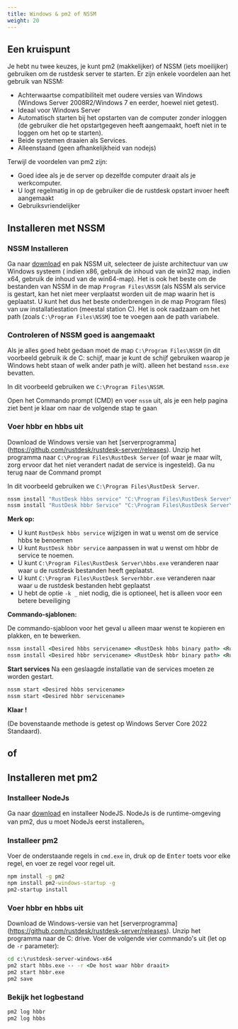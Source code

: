 ```yaml
---
title: Windows & pm2 of NSSM
weight: 20
---
```


## Een kruispunt
Je hebt nu twee keuzes, je kunt pm2 (makkelijker) of NSSM (iets moeilijker) gebruiken om de rustdesk server te starten.
Er zijn enkele voordelen aan het gebruik van NSSM:
- Achterwaartse compatibiliteit met oudere versies van Windows (Windows Server 2008R2/Windows 7 en eerder, hoewel niet getest).
- Ideaal voor Windows Server
- Automatisch starten bij het opstarten van de computer zonder inloggen (de gebruiker die het opstartgegeven heeft aangemaakt, hoeft niet in te loggen om het op te starten).
- Beide systemen draaien als Services.
- Alleenstaand (geen afhankelijkheid van nodejs)

Terwijl de voordelen van pm2 zijn:
- Goed idee als je de server op dezelfde computer draait als je werkcomputer.
- U logt regelmatig in op de gebruiker die de rustdesk opstart invoer heeft aangemaakt
- Gebruiksvriendelijker

## Installeren met NSSM

### NSSM Installeren
Ga naar [download](http://nssm.cc/release/nssm-2.24.zip) en pak NSSM uit, selecteer de juiste 
architectuur van uw Windows systeem ( indien x86, gebruik de inhoud van de win32 map, indien x64, gebruik de 
inhoud van de win64-map). Het is ook het beste om de bestanden van NSSM in de map 
`Program Files\NSSM` (als NSSM als service is gestart, kan het niet meer verplaatst worden uit de map waarin het is geplaatst.
U kunt het dus het beste onderbrengen in de map Program files) van uw installatiestation (meestal station C). 
Het is ook raadzaam om het path (zoals `C:\Program Files\NSSM`) toe te voegen aan de path variabele.

### Controleren of NSSM goed is aangemaakt
Als je alles goed hebt gedaan moet de map `C:\Program Files\NSSM` (in dit voorbeeld gebruik ik de C: 
schijf, maar je kunt de schijf gebruiken waarop je Windows hebt staan of welk ander path je wilt). 
alleen het bestand `nssm.exe` bevatten. 

In dit voorbeeld gebruiken we `C:\Program Files\NSSM`.

Open het Commando prompt (CMD) en voer `nssm` uit, als je een help pagina ziet bent je klaar om naar de volgende stap te gaan

### Voer hbbr en hbbs uit
Download de Windows versie van het [serverprogramma] (https://github.com/rustdesk/rustdesk-server/releases). 
Unzip het programma naar `C:\Program Files\RustDesk Server` (of waar je maar wilt, zorg ervoor dat 
het niet verandert nadat de service is ingesteld). Ga nu terug naar de Command prompt

In dit voorbeeld gebruiken we `C:\Program Files\RustDesk Server`.
```cmd
nssm install "RustDesk hbbs service" "C:\Program Files\RustDesk Server\hbbs.exe" -r 0.0.0.0 -k _
nssm install "RustDesk hbbr Service" "C:\Program Files\RustDesk Server\hbbr.exe" -k _
```
**Merk op:**
- U kunt `RustDesk hbbs service` wijzigen in wat u wenst om de service hbbs te benoemen
- U kunt `RustDesk hbbr service` aanpassen in wat u wenst om hbbr de service te noemen.
- U kunt `C:\Program Files\RustDesk Server\hbbs.exe` veranderen naar waar u de rustdesk bestanden heeft geplaatst.
- U kunt `C:\Program Files\RustDesk Serverhbbr.exe` veranderen naar waar u de rustdesk bestanden hebt geplaatst
- U hebt de optie `-k _` niet nodig, die is optioneel, het is alleen voor een betere beveiliging

**Commando-sjablonen:**

De commando-sjabloon voor het geval u alleen maar wenst te kopieren en plakken, en te bewerken.

```cmd
nssm install <Desired hbbs servicename> <RustDesk hbbs binary path> <RustDesk hbbs arguments>
nssm install <Desired hbbr servicename> <RustDesk hbbr binary path> <RustDesk hbbr arguments>
```

**Start services**
Na een geslaagde installatie van de services moeten ze worden gestart.
```cmd
nssm start <Desired hbbs servicename>
nssm start <Desired hbbr servicename>
```


**Klaar !**

(De bovenstaande methode is getest op Windows Server Core 2022 Standaard).

## of

## Installeren met pm2

### Installeer NodeJs

Ga naar [download](https://nodejs.org/dist/v16.14.2/node-v16.14.2-x86.msi) en installeer NodeJS.
NodeJs is de runtime-omgeving van pm2, dus u moet NodeJs eerst installeren。

### Installeer pm2

Voer de onderstaande regels in `cmd.exe` in, druk op de <kbd>Enter</kbd> toets voor elke regel, en voer ze regel voor regel uit.

```cmd
npm install -g pm2
npm install pm2-windows-startup -g
pm2-startup install
```

### Voer hbbr en hbbs uit

Download de Windows-versie van het [serverprogramma] (https://github.com/rustdesk/rustdesk-server/releases). Unzip het programma naar de C: drive. Voer de volgende vier commando's uit (let op de `-r` parameter):

```cmd
cd c:\rustdesk-server-windows-x64
pm2 start hbbs.exe -- -r <De host waar hbbr draait>
pm2 start hbbr.exe 
pm2 save
```

### Bekijk het logbestand

```cmd
pm2 log hbbr
pm2 log hbbs
```
